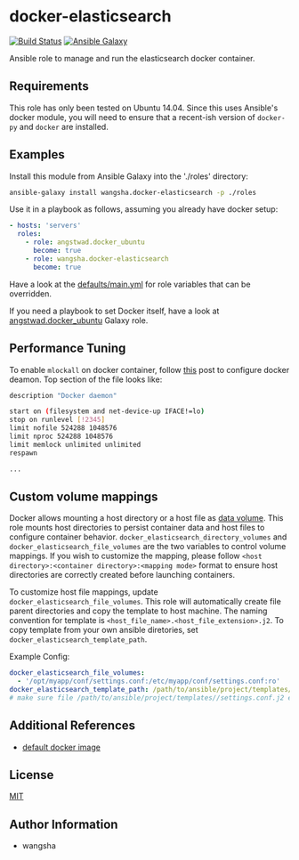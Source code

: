 docker-elasticsearch
============

[![Build Status](https://travis-ci.org/wangsha/docker-elasticsearch.svg?branch=master)](https://travis-ci.org/wangsha/docker-elasticsearch)
[![Ansible Galaxy](https://img.shields.io/badge/AnsibleGalaxy-wangsha.docker--elasticsearch-blue.svg)](https://galaxy.ansible.com/wangsha/docker-elasticsearch/)

Ansible role to manage and run the elasticsearch docker container.

Requirements
------------

This role has only been tested on Ubuntu 14.04. Since this uses Ansible's
docker module, you will need to ensure that a recent-ish version of `docker-py`
and `docker` are installed.

Examples
--------

Install this module from Ansible Galaxy into the './roles' directory:
```bash
ansible-galaxy install wangsha.docker-elasticsearch -p ./roles
```

Use it in a playbook as follows, assuming you already have docker setup:
```yaml
- hosts: 'servers'
  roles:
    - role: angstwad.docker_ubuntu
      become: true
    - role: wangsha.docker-elasticsearch
      become: true
```

Have a look at the [defaults/main.yml](defaults/main.yml) for role variables
that can be overridden.

If you need a playbook to set Docker itself, have a look at [angstwad.docker_ubuntu](https://github.com/angstwad/docker.ubuntu) Galaxy
role.

Performance Tuning
------------------
To enable `mlockall` on docker container, follow [this](http://stackoverflow.com/a/26365300) post to configure docker deamon.
Top section of the file looks like:
```bash
description "Docker daemon"

start on (filesystem and net-device-up IFACE!=lo)
stop on runlevel [!2345]
limit nofile 524288 1048576
limit nproc 524288 1048576
limit memlock unlimited unlimited
respawn

...
```

Custom volume mappings
----------------------
Docker allows mounting a host directory or a host file as [data volume](https://docs.docker.com/engine/userguide/containers/dockervolumes/).
This role mounts host directories to persist container data and host files to configure container behavior.
`docker_elasticsearch_directory_volumes` and `docker_elasticsearch_file_volumes` are the two variables to control volume mappings.
If you wish to customize the mapping, please follow `<host directory>:<container directory>:<mapping mode>` format
 to ensure host directories are correctly created before launching containers.
 
To customize host file mappings, update `docker_elasticsearch_file_volumes`. 
This role will automatically create file parent directories and copy the template 
to host machine. The naming convention for template is `<host_file_name>.<host_file_extension>.j2`.
To copy template from your own ansible diretories, set `docker_elasticsearch_template_path`.

Example Config:
```yaml
docker_elasticsearch_file_volumes:
  - '/opt/myapp/conf/settings.conf:/etc/myapp/conf/settings.conf:ro'
docker_elasticsearch_template_path: /path/to/ansible/project/templates/
# make sure file /path/to/ansible/project/templates//settings.conf.j2 exists. 
```



Additional References
---------------------
- [default docker image](https://hub.docker.com/_/elasticsearch/)


License
-------

[MIT](LICENSE.txt)

Author Information
------------------

- wangsha
